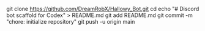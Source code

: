 git clone https://github.com/DreamRobX/Hallowy_Bot.git
cd <your-repo>
echo "# Discord bot scaffold for Codex" > README.md
git add README.md
git commit -m "chore: initialize repository"
git push -u origin main
